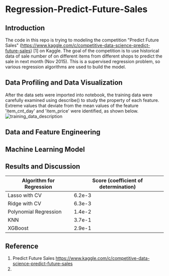 # Regression-Predict-Future-Sales
## Introduction ##
The code in this repo is trying to modeling the competition "Predict Future Sales" (https://www.kaggle.com/c/competitive-data-science-predict-future-sales) [1] on Kaggle. The goal of the competition is to use historical data of sale number of on different items from different shops to predict the sale in next month (Nov 2015). This is a supervised regression problem, so various regression algorithms are used to build the model.

## Data Profiling and Data Visualization

After the data sets were imported into notebook, the training data were carefully examined using describe() to study the property of each feature. Extreme values that deviate from the mean values of the feature 'item_cnt_day' and 'item_price' were identified, as shown below.
![training_data_description](https://user-images.githubusercontent.com/30448897/147524778-1f255c43-e855-4407-a188-a1b6618e2c30.png)

## Data and Feature Engineering

## Machine Learning Model

## Results and Discussion ##
| Algorithm for Regression | Score (coefficient of determination)|
|---|---|
|Lasso with CV|6.2e-3|
|Ridge with CV|6.3e-3|
|Polynomial Regression|1.4e-2|
|KNN|3.7e-1|
|XGBoost|2.9e-1|

## Reference ##
1. Predict Future Sales https://www.kaggle.com/c/competitive-data-science-predict-future-sales 
2. 
